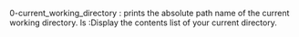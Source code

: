 0-current_working_directory : prints the absolute path name of the current working directory.
ls :Display the contents list of your current directory.
